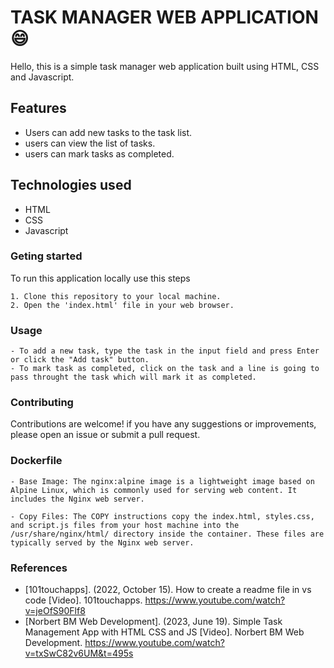 # TASK MANAGER WEB APPLICATION :smile:

Hello, this is a simple task manager web application built using HTML, CSS and Javascript.

## Features 
  
   - Users can add new tasks to the task list.
   - users can view the list of tasks.
   - users can mark tasks as completed.

## Technologies used

   - HTML
   - CSS
   - Javascript

  ### Geting started

   To run this application locally use this steps

    1. Clone this repository to your local machine.
    2. Open the 'index.html' file in your web browser.

  ### Usage

    - To add a new task, type the task in the input field and press Enter or click the "Add task" button.
    - To mark task as completed, click on the task and a line is going to pass throught the task which will mark it as completed.

  ### Contributing

  Contributions are welcome! if you have any suggestions or improvements, please open an issue or submit a pull request.

  ### Dockerfile
    
    - Base Image: The nginx:alpine image is a lightweight image based on Alpine Linux, which is commonly used for serving web content. It includes the Nginx web server.

    - Copy Files: The COPY instructions copy the index.html, styles.css, and script.js files from your host machine into the /usr/share/nginx/html/ directory inside the container. These files are typically served by the Nginx web server.
  ### References

   - [101touchapps]. (2022, October 15). How to create a readme file in vs code [Video]. 101touchapps. https://www.youtube.com/watch?v=jeOfS90Flf8
   - [Norbert BM Web Development]. (2023, June 19). Simple Task Management App with HTML CSS and JS [Video]. Norbert BM Web Development. https://www.youtube.com/watch?v=txSwC82v6UM&t=495s
